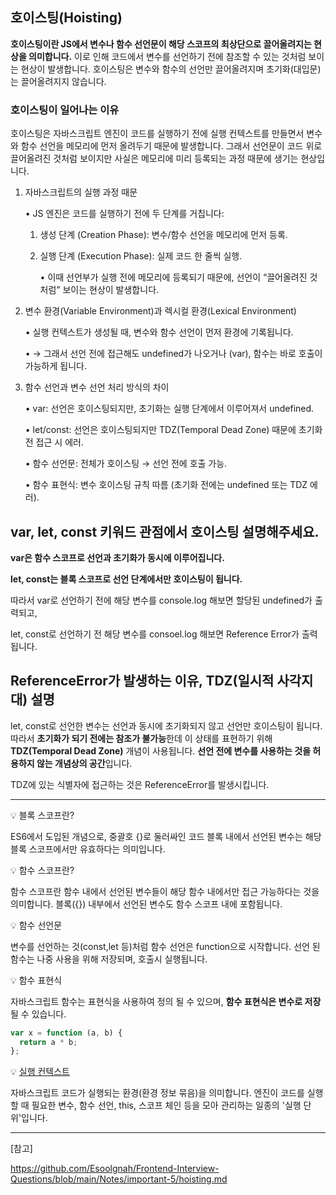 ## 호이스팅(Hoisting)

**호이스팅이란 JS에서 변수나 함수 선언문이 해당 스코프의 최상단으로 끌어올려지는 현상을 의미합니다.**
이로 인해 코드에서 변수를 선언하기 전에 참조할 수 있는 것처럼 보이는 현상이 발생합니다.
호이스팅은 변수와 함수의 선언만 끌어올려지며 초기화(대입문)는 끌어올려지지 않습니다.

### 호이스팅이 일어나는 이유

호이스팅은 자바스크립트 엔진이 코드를 실행하기 전에 실행 컨텍스트를 만들면서 변수와 함수 선언을 메모리에 먼저 올려두기 때문에 발생합니다.
그래서 선언문이 코드 위로 끌어올려진 것처럼 보이지만 사실은 메모리에 미리 등록되는 과정 때문에 생기는 현상입니다.

1. 자바스크립트의 실행 과정 때문

   • JS 엔진은 코드를 실행하기 전에 두 단계를 거칩니다:

   1. 생성 단계 (Creation Phase): 변수/함수 선언을 메모리에 먼저 등록.

   2. 실행 단계 (Execution Phase): 실제 코드 한 줄씩 실행.

      • 이때 선언부가 실행 전에 메모리에 등록되기 때문에, 선언이 “끌어올려진 것처럼” 보이는 현상이 발생합니다.

2. 변수 환경(Variable Environment)과 렉시컬 환경(Lexical Environment)

   • 실행 컨텍스트가 생성될 때, 변수와 함수 선언이 먼저 환경에 기록됩니다.

   • → 그래서 선언 전에 접근해도 undefined가 나오거나 (var), 함수는 바로 호출이 가능하게 됩니다.

3. 함수 선언과 변수 선언 처리 방식의 차이

   • var: 선언은 호이스팅되지만, 초기화는 실행 단계에서 이루어져서 undefined.

   • let/const: 선언은 호이스팅되지만 TDZ(Temporal Dead Zone) 때문에 초기화 전 접근 시 에러.

   • 함수 선언문: 전체가 호이스팅 → 선언 전에 호출 가능.

   • 함수 표현식: 변수 호이스팅 규칙 따름 (초기화 전에는 undefined 또는 TDZ 에러).

## var, let, const 키워드 관점에서 호이스팅 설명해주세요.

**var은 함수 스코프로 선언과 초기화가 동시에 이루어집니다.**

**let, const는 블록 스코프로 선언 단계에서만 호이스팅이 됩니다.**

따라서 var로 선언하기 전에 해당 변수를 console.log 해보면 할당된 undefined가 출력되고,

let, const로 선언하기 전 해당 변수를 consoel.log 해보면 Reference Error가 출력됩니다.

## ReferenceError가 발생하는 이유, TDZ(일시적 사각지대) 설명

let, const로 선언한 변수는 선언과 동시에 초기화되지 않고 선언만 호이스팅이 됩니다. 따라서 **초기화가 되기 전에는 참조가 불가능**한데 이 상태를 표현하기 위해 **TDZ(Temporal Dead Zone)** 개념이 사용됩니다. **선언 전에 변수를 사용하는 것을 허용하지 않는 개념상의 공간**입니다.

TDZ에 있는 식별자에 접근하는 것은 ReferenceError를 발생시킵니다.

---

💡 블록 스코프란?

ES6에서 도입된 개념으로, 중괄호 {}로 둘러싸인 코드 블록 내에서 선언된 변수는 해당 블록 스코프에서만 유효하다는 의미입니다.

💡 함수 스코프란?

함수 스코프란 함수 내에서 선언된 변수들이 해당 함수 내에서만 접근 가능하다는 것을 의미합니다. 블록({}) 내부에서 선언된 변수도 함수 스코프 내에 포함됩니다.

💡 함수 선언문

변수를 선언하는 것(const,let 등)처럼 함수 선언은 function으로 시작합니다. 선언 된 함수는 나중 사용을 위해 저장되며, 호출시 실행됩니다.

💡 함수 표현식

자바스크립트 함수는 표현식을 사용하여 정의 될 수 있으며, **함수 표현식은 변수로 저장**될 수 있습니다.

```js
var x = function (a, b) {
  return a * b;
};
```

💡 [실행 컨텍스트](실행-컨텍스트.md)

자바스크립트 코드가 실행되는 환경(환경 정보 묶음)을 의미합니다.
엔진이 코드를 실행할 때 필요한 변수, 함수 선언, this, 스코프 체인 등을 모아 관리하는 일종의 '실행 단위'입니다.

---

[참고]

https://github.com/Esoolgnah/Frontend-Interview-Questions/blob/main/Notes/important-5/hoisting.md
